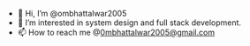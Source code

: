 - 👋 Hi, I’m @ombhattalwar2005
- 👀 I’m interested in system design and full stack development.
- 📫 How to reach me @0mbhattalwar2005@gmail.com


<!---
ombhattalwar2005/ombhattalwar2005 is a ✨ special ✨ repository because its `README.md` (this file) appears on your GitHub profile.
You can click the Preview link to take a look at your changes.
--->

